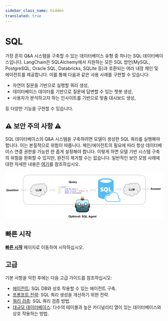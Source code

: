 ```yaml
---
sidebar_class_name: hidden
translated: true
---
```


# SQL

가장 흔히 Q&A 시스템을 구축할 수 있는 데이터베이스 유형 중 하나는 SQL 데이터베이스입니다. LangChain은 SQLAlchemy에서 지원하는 모든 SQL 방언(MySQL, PostgreSQL, Oracle SQL, Databricks, SQLite 등)과 호환되는 여러 내장 체인 및 에이전트를 제공합니다. 이를 통해 다음과 같은 사용 사례를 구현할 수 있습니다:

* 자연어 질문을 기반으로 실행할 쿼리 생성,
* 데이터베이스 데이터를 기반으로 질문에 답변할 수 있는 챗봇 생성,
* 사용자가 분석하고자 하는 인사이트를 기반으로 맞춤 대시보드 생성,

등 다양한 기능을 구현할 수 있습니다.

## ⚠️ 보안 주의 사항 ⚠️

SQL 데이터베이스의 Q&A 시스템을 구축하려면 모델이 생성한 SQL 쿼리를 실행해야 합니다. 이는 본질적으로 위험이 따릅니다. 체인/에이전트의 필요에 따라 항상 데이터베이스 연결 권한을 가능한 한 좁게 설정해야 합니다. 이렇게 하면 모델 기반 시스템 구축의 위험을 완화할 수 있지만, 완전히 제거할 수는 없습니다. 일반적인 보안 모범 사례에 대한 자세한 내용은 [여기](/docs/security)를 참조하십시오.

![sql_usecase.png](../../../../../../static/img/sql_usecase.png)

## 빠른 시작

**[빠른 시작](/docs/use_cases/sql/quickstart)** 페이지로 이동하여 시작하십시오.

## 고급

기본 사항을 익힌 후에는 다음 고급 가이드를 참조하십시오:

* [에이전트](/docs/use_cases/sql/agents): SQL DB와 상호 작용할 수 있는 에이전트 구축.
* [프롬프트 전략](/docs/use_cases/sql/prompting): SQL 쿼리 생성을 개선하기 위한 전략.
* [쿼리 검증](/docs/use_cases/sql/query_checking): SQL 쿼리 검증 방법.
* [대규모 데이터베이스](/docs/use_cases/sql/large_db): 다수의 테이블과 높은 카디널리티 열이 있는 데이터베이스와 상호 작용하는 방법.